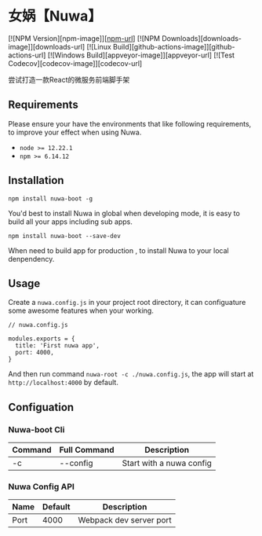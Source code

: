 # 女娲【Nuwa】

[![NPM Version][npm-image]][[npm-url](https://www.npmjs.com/package/nuwa-boot)]
[![NPM Downloads][downloads-image]][downloads-url]
[![Linux Build][github-actions-image]][github-actions-url]
[![Windows Build][appveyor-image]][appveyor-url]
[![Test Codecov][codecov-image]][codecov-url]

尝试打造一款React的微服务前端脚手架
## Requirements

Please ensure your have the environments that like following requirements, to improve your effect when using Nuwa.

  - `node >= 12.22.1`
  - `npm >= 6.14.12`
## Installation

`npm install nuwa-boot -g`

You'd best to install Nuwa in global when developing mode, it is easy to build all your apps including sub apps.

`npm install nuwa-boot --save-dev`

When need to build app for production , to install Nuwa to your local denpendency.

## Usage

Create a `nuwa.config.js` in your project root directory, it can configuature some awesome features when your working.

```
// nuwa.config.js

modules.exports = {
  title: 'First nuwa app',
  port: 4000,
}
```

And then run command `nuwa-root -c ./nuwa.config.js`, the app will start at `http://localhost:4000` by default.
## Configuation

### Nuwa-boot  Cli

| Command | Full Command | Description |
| -- | -- | --|
| -c | --config | Start with a nuwa config |


### Nuwa Config API
| Name | Default | Description |
| -- | -- | --|
| Port | 4000 | Webpack dev server port |

